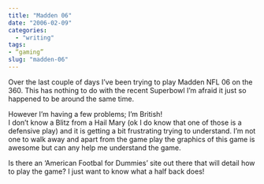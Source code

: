 ```yaml
---
title: "Madden 06"
date: "2006-02-09"
categories: 
  - "writing"
tags:
- “gaming”
slug: "madden-06"
---
```


Over the last couple of days I’ve been trying to play Madden NFL 06 on the 360. This has nothing to do with the recent Superbowl I’m afraid it just so happened to be around the same time.
  
However I’m having a few problems; I’m British!  
I don’t know a Blitz from a Hail Mary (ok I do know that one of those is a defensive play) and it is getting a bit frustrating trying to understand. I’m not one to walk away and apart from the game play the graphics of this game is awesome but can any help me understand the game.
  
Is there an ‘American Footbal for Dummies’ site out there that will detail how to play the game? I just want to know what a half back does!
